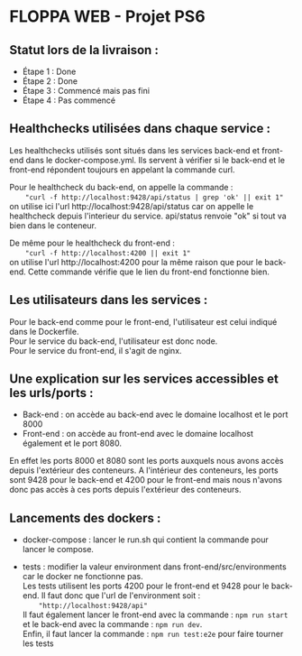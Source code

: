 # FLOPPA WEB - Projet PS6
## Statut lors de la livraison :

- Étape 1 : Done
- Étape 2 : Done
- Étape 3 : Commencé mais pas fini
- Étape 4 : Pas commencé

## Healthchecks utilisées dans chaque service :

Les healthchecks utilisés sont situés dans les services back-end et front-end dans le docker-compose.yml.
Ils servent à vérifier si le back-end et le front-end répondent toujours en appelant la commande curl.

Pour le healthcheck du back-end, on appelle la commande :  
&ensp;&ensp;&ensp;&ensp;```"curl -f http://localhost:9428/api/status | grep 'ok' || exit 1"```  
    on utilise ici l'url http://localhost:9428/api/status car on appelle le healthcheck depuis l'interieur du service.
    api/status renvoie "ok" si tout va bien dans le conteneur.

De même pour le healthcheck du front-end :  
&ensp;&ensp;&ensp;&ensp;```"curl -f http://localhost:4200 || exit 1"```  
    on utilise l'url http://localhost:4200 pour la même raison que pour le back-end.
    Cette commande vérifie que le lien du front-end fonctionne bien.

## Les utilisateurs dans les services :

Pour le back-end comme pour le front-end, l'utilisateur est celui indiqué dans le Dockerfile.  
Pour le service du back-end, l'utilisateur est donc node.   
Pour le service du front-end, il s'agit de nginx.

## Une explication sur les services accessibles et les urls/ports :

- Back-end : on accède au back-end avec le domaine localhost et le port 8000
- Front-end : on accède au front-end avec le domaine localhost également et le port 8080.

En effet les ports 8000 et 8080 sont les ports auxquels nous avons accès depuis l'extérieur des conteneurs. A l'intérieur des conteneurs, les ports sont 9428 pour le back-end et 4200 pour le front-end mais nous n'avons donc pas accès à ces ports depuis l'extérieur des conteneurs.

## Lancements des dockers :

- docker-compose : lancer le run.sh qui contient la commande pour lancer le compose.

- tests : modifier la valeur environment dans front-end/src/environments car le docker ne fonctionne pas.  
Les tests utilisent les ports 4200 pour le front-end et 9428 pour le back-end. Il faut donc que l'url de l'environment soit :  
&ensp;&ensp;&ensp;&ensp;```"http://localhost:9428/api"```  
Il faut également lancer le front-end avec la commande : ```npm run start``` et le back-end avec la commande : ```npm run dev```.  
Enfin, il faut lancer la commande : ```npm run test:e2e``` pour faire tourner les tests